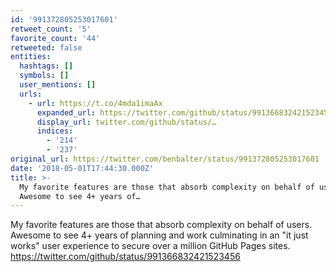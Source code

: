 ```yaml
---
id: '991372805253017601'
retweet_count: '5'
favorite_count: '44'
retweeted: false
entities:
  hashtags: []
  symbols: []
  user_mentions: []
  urls:
    - url: https://t.co/4mda1imaAx
      expanded_url: https://twitter.com/github/status/991366832421523456
      display_url: twitter.com/github/status/…
      indices:
        - '214'
        - '237'
original_url: https://twitter.com/benbalter/status/991372805253017601
date: '2018-05-01T17:44:30.000Z'
title: >-
  My favorite features are those that absorb complexity on behalf of users.
  Awesome to see 4+ years of…
---
```


My favorite features are those that absorb complexity on behalf of users. Awesome to see 4+ years of planning and work culminating in an "it just works" user experience to secure over a million GitHub Pages sites. https://twitter.com/github/status/991366832421523456